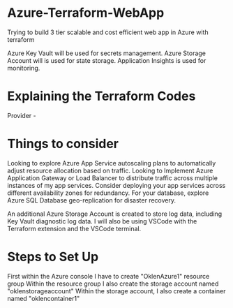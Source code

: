 # Azure-Terraform-WebApp

Trying to build 3 tier scalable and cost efficient web app in Azure with terraform

Azure Key Vault will be used for secrets management. 
Azure Storage Account will is used for state storage. 
Application Insights is used for monitoring. 

# Explaining the Terraform Codes

Provider - 



# Things to consider
Looking to explore Azure App Service autoscaling plans to automatically adjust resource allocation based on traffic.
Looking to Implement Azure Application Gateway or Load Balancer to distribute traffic across multiple instances of my app services.
Consider deploying your app services across different availability zones for redundancy.
For your database, explore Azure SQL Database geo-replication for disaster recovery.


An additional Azure Storage Account is created to store log data, including Key Vault diagnostic log data. 
I will also be using VSCode with the Terraform extension and the VSCode terminal. 

# Steps to Set Up
First within the Azure console I have to create "OklenAzure1" resource group 
Within the resource group I also create the storage account named "oklenstorageaccount"
Within the storage account, I also create a container named "oklencontainer1"

